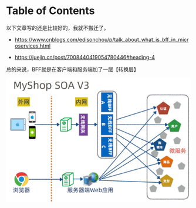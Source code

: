 # Table of Contents







以下文章写的还是比较好的，我就不搬迁了。

+ https://www.cnblogs.com/edisonchou/p/talk_about_what_is_bff_in_microservices.html

+ https://juejin.cn/post/7008440419054780446#heading-4

  

总的来说，BFF就是在客户端和服务端加了一层【转换层】



![](.images/下载.png)
